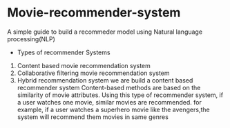 # Movie-recommender-system
A simple guide to build a recommeder model using Natural language processing(NLP)
* Types of recommender Systems
1) Content based movie recommendation system
2) Collaborative filtering movie recommendation system
3) Hybrid recommendation system
we are build a content based recommender system
Content-based methods are based on the similarity of movie attributes. Using this type of recommender system, if a user watches one movie, similar movies are recommended.
for example, if a user watches a superhero movie like the avengers,the system will 
recommend them movies in same genres




